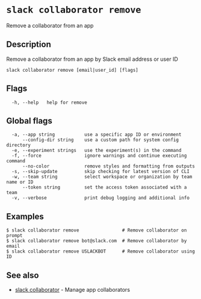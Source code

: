 # `slack collaborator remove`

Remove a collaborator from an app

## Description

Remove a collaborator from an app by Slack email address or user ID

```
slack collaborator remove [email|user_id] [flags]
```

## Flags

```
  -h, --help   help for remove
```

## Global flags

```
  -a, --app string           use a specific app ID or environment
      --config-dir string    use a custom path for system config directory
  -e, --experiment strings   use the experiment(s) in the command
  -f, --force                ignore warnings and continue executing command
      --no-color             remove styles and formatting from outputs
  -s, --skip-update          skip checking for latest version of CLI
  -w, --team string          select workspace or organization by team name or ID
      --token string         set the access token associated with a team
  -v, --verbose              print debug logging and additional info
```

## Examples

```
$ slack collaborator remove                # Remove collaborator on prompt
$ slack collaborator remove bot@slack.com  # Remove collaborator by email
$ slack collaborator remove USLACKBOT      # Remove collaborator using ID
```

## See also

* [slack collaborator](slack_collaborator)	 - Manage app collaborators

